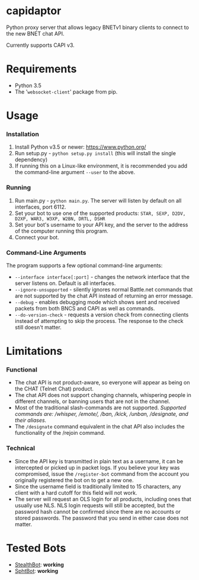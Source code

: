 # capidaptor
Python proxy server that allows legacy BNETv1 binary clients to connect to the new BNET chat API.

Currently supports CAPI v3.

# Requirements
- Python 3.5
- The '`websocket-client`' package from pip.

# Usage
### Installation
1. Install Python v3.5 or newer: https://www.python.org/
2. Run setup.py - `python setup.py install` (this will install the single dependency)
3. If running this on a Linux-like environment, it is recommended you add the command-line argument `--user` to the above.

### Running
1. Run main.py - `python main.py`. The server will listen by default on all interfaces, port 6112.
2. Set your bot to use one of the supported products: `STAR, SEXP, D2DV, D2XP, WAR3, W3XP, W2BN, DRTL, DSHR`
3. Set your bot's username to your API key, and the server to the address of the computer running this program.
4. Connect your bot.

### Command-Line Arguments
The program supports a few optional command-line arguments:
* `--interface interface[:port]` - changes the network interface that the server listens on. Default is all interfaces.
* `--ignore-unsupported` - silently ignores normal Battle.net commands that are not supported by the chat API instead of returning an error message.
* `--debug` - enables debugging mode which shows sent and received packets from both BNCS and CAPI as well as commands.
* `--do-version-check` - requests a version check from connecting clients instead of attempting to skip the process. The response to the check still doesn't matter.

# Limitations
### Functional
* The chat API is not product-aware, so everyone will appear as being on the CHAT (Telnet Chat) product.
* The chat API does not support changing channels, whispering people in different channels, or banning users that are not in the channel.
* Most of the traditional slash-commands are not supported. *Supported commands are: /whisper, /emote/, /ban, /kick, /unban, /designate, and their aliases.*
* The `/designate` command equivalent in the chat API also includes the functionality of the /rejoin command.

### Technical
* Since the API key is transmitted in plain text as a username, it can be intercepted or picked up in packet logs. If you believe your key was compromised, issue the `/register-bot` command from the account you originally registered the bot on to get a new one.
* Since the username field is traditionally limited to 15 characters, any client with a hard cutoff for this field will not work.
* The server will request an OLS login for all products, including ones that usually use NLS. NLS login requests will still be accepted, but the password hash cannot be confirmed since there are no accounts or stored passwords. The password that you send in either case does not matter.

# Tested Bots
* [StealthBot](https://github.com/stealthbot/StealthBot): **working**
* [SphtBot](https://davnit.net/islanti/readme.html): **working**
